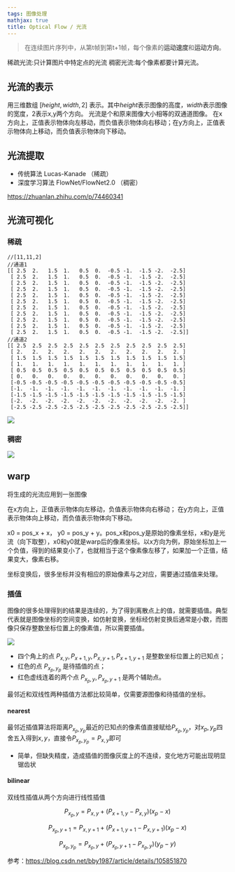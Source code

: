 ```yaml
---
tags: 图像处理
mathjax: true 
title: Optical Flow / 光流
---
```


> 在连续图片序列中，从第t帧到第t+1帧，每个像素的**运动速度**和**运动方向**。

<!-- more -->

稀疏光流:只计算图片中特定点的光流
稠密光流:每个像素都要计算光流。

## 光流的表示
用三维数组 $[height, width, 2]$ 表示。其中$height$表示图像的高度，$width$表示图像的宽度，2表示x,y两个方向。
光流是个和原来图像大小相等的双通道图像。
在x方向上，正值表示物体向左移动，而负值表示物体向右移动；在y方向上，正值表示物体向上移动，而负值表示物体向下移动。

## 光流提取

- 传统算法 Lucas-Kanade （稀疏）
- 深度学习算法 FlowNet/FlowNet2.0 （稠密）

https://zhuanlan.zhihu.com/p/74460341

## 光流可视化

### 稀疏

```
//[11,11,2]
//通道1
[[ 2.5  2.   1.5  1.   0.5  0.  -0.5 -1.  -1.5 -2.  -2.5]
 [ 2.5  2.   1.5  1.   0.5  0.  -0.5 -1.  -1.5 -2.  -2.5]
 [ 2.5  2.   1.5  1.   0.5  0.  -0.5 -1.  -1.5 -2.  -2.5]
 [ 2.5  2.   1.5  1.   0.5  0.  -0.5 -1.  -1.5 -2.  -2.5]
 [ 2.5  2.   1.5  1.   0.5  0.  -0.5 -1.  -1.5 -2.  -2.5]
 [ 2.5  2.   1.5  1.   0.5  0.  -0.5 -1.  -1.5 -2.  -2.5]
 [ 2.5  2.   1.5  1.   0.5  0.  -0.5 -1.  -1.5 -2.  -2.5]
 [ 2.5  2.   1.5  1.   0.5  0.  -0.5 -1.  -1.5 -2.  -2.5]
 [ 2.5  2.   1.5  1.   0.5  0.  -0.5 -1.  -1.5 -2.  -2.5]
 [ 2.5  2.   1.5  1.   0.5  0.  -0.5 -1.  -1.5 -2.  -2.5]
 [ 2.5  2.   1.5  1.   0.5  0.  -0.5 -1.  -1.5 -2.  -2.5]]
//通道2
[[ 2.5  2.5  2.5  2.5  2.5  2.5  2.5  2.5  2.5  2.5  2.5]
 [ 2.   2.   2.   2.   2.   2.   2.   2.   2.   2.   2. ]
 [ 1.5  1.5  1.5  1.5  1.5  1.5  1.5  1.5  1.5  1.5  1.5]
 [ 1.   1.   1.   1.   1.   1.   1.   1.   1.   1.   1. ]
 [ 0.5  0.5  0.5  0.5  0.5  0.5  0.5  0.5  0.5  0.5  0.5]
 [ 0.   0.   0.   0.   0.   0.   0.   0.   0.   0.   0. ]
 [-0.5 -0.5 -0.5 -0.5 -0.5 -0.5 -0.5 -0.5 -0.5 -0.5 -0.5]
 [-1.  -1.  -1.  -1.  -1.  -1.  -1.  -1.  -1.  -1.  -1. ]
 [-1.5 -1.5 -1.5 -1.5 -1.5 -1.5 -1.5 -1.5 -1.5 -1.5 -1.5]
 [-2.  -2.  -2.  -2.  -2.  -2.  -2.  -2.  -2.  -2.  -2. ]
 [-2.5 -2.5 -2.5 -2.5 -2.5 -2.5 -2.5 -2.5 -2.5 -2.5 -2.5]]
```

![](https://notes.sjtu.edu.cn/uploads/upload_c8aeb6016d832173d50d999f73f6a45f.png)

### 稠密

![](https://notes.sjtu.edu.cn/uploads/upload_5ea99a85113e6fb0f28a8bc190c35260.png)



## warp

将生成的光流应用到一张图像

在x方向上，正值表示物体向左移动，负值表示物体向右移动；
在y方向上，正值表示物体向上移动，而负值表示物体向下移动。 

x0 = pos_x + x， y0 = pos_y + y。pos_x和pos_y是原始的像素坐标，x和y是光流（向下取整），x0和y0就是warp后的像素坐标。以x方向为例，原始坐标加上一个负值，得到的结果变小了，也就相当于这个像素像左移了，如果加一个正值，结果变大，像素右移。

坐标变换后，很多坐标并没有相应的原始像素与之对应，需要通过插值来处理。

### 插值

图像的很多处理得到的结果是连续的，为了得到离散点上的值，就需要插值。典型代表就是图像坐标的空间变换，如仿射变换，坐标经仿射变换后通常是小数，而图像只保存整数坐标位置上的像素值，所以需要插值。

![](https://notes.sjtu.edu.cn/uploads/upload_d9a581e5ce7f1f5ed31f590edf8ddcc5.png)

- 四个角上的点 $P_{x, y}, P_{x+1, y}, P_{x, y+1}, P_{x+1, y+1}$ 是整数坐标位置上的已知点；
- 红色的点 $P_{x_{p}, y_{p}}$ 是待插值的点；
- 红色虚线连着的两个点 $P_{x_{p}, y}, P_{x_{p}, y+1}$ 是两个辅助点。

最邻近和双线性两种插值方法都比较简单，仅需要源图像和待插值的坐标。

#### nearest

最邻近插值算法将距离$P_{x_{p}, y_{p}}$最近的已知点的像素值直接赋给$P_{x_{p}, y_{p}}$，对${x_{p}, y_{p}}$四舍五入得到${x, y}$，直接令$P_{x_{p}, y_{p}}=P_{x, y}$即可

- 简单，但缺失精度，造成插值的图像灰度上的不连续，变化地方可能出现明显锯齿状

#### bilinear

双线性插值从两个方向进行线性插值

$$
P_{x_{p}, y}=P_{x, y}+\left(P_{x+1, y}-P_{x, y}\right)\left(x_{p}-x\right)
$$

$$
P_{x_{p}, y+1}=P_{x, y+1}+\left(P_{x+1, y+1}-P_{x, y+1}\right)\left(x_{p}-x\right)
$$


$$
P_{x_{p}, y_{p}}=P_{x_{p}, y}+\left(P_{x_{p}, y+1}-P_{x_{p}, y}\right)\left(y_{p}-y\right)
$$


参考：https://blog.csdn.net/bby1987/article/details/105851870

































